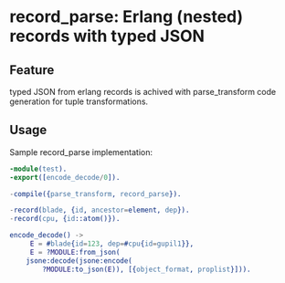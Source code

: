 
record_parse: Erlang (nested) records with typed JSON
=====================================================

Feature
-------
typed JSON from erlang records is achived with parse_transform code generation for tuple transformations.

Usage
-----

Sample record_parse implementation:

```erlang
-module(test).
-export([encode_decode/0]).

-compile({parse_transform, record_parse}).

-record(blade, {id, ancestor=element, dep}).
-record(cpu, {id::atom()}).

encode_decode() ->
     E = #blade{id=123, dep=#cpu{id=gupil1}},
     E = ?MODULE:from_json(
	jsone:decode(jsone:encode(
		?MODULE:to_json(E)), [{object_format, proplist}])).

```
